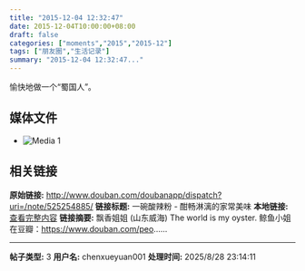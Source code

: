 ```yaml
---
title: "2015-12-04 12:32:47"
date: 2015-12-04T10:00:00+08:00
draft: false
categories: ["moments","2015","2015-12"]
tags: ["朋友圈","生活记录"]
summary: "2015-12-04 12:32:47..."
---
```


愉快地做一个“蜀国人”。

## 媒体文件

- ![Media 1](/Moments/photos/2015-12-04/201512041232470.jpg)

## 相关链接

**原始链接:** http://www.douban.com/doubanapp/dispatch?uri=/note/525254885/
**链接标题:** 一碗酸辣粉 - 酣畅淋漓的家常美味
**本地链接:** [查看完整内容](/link_content/2015/12/2015-12-04/link_content/)
**链接摘要:** 飘香姐姐
        (山东威海)
    The world is my oyster. 鲸鱼小姐 在豆瓣：https://www.douban.com/peo......

---

**帖子类型:** 3
**用户名:** chenxueyuan001
**处理时间:** 2025/8/28 23:14:11